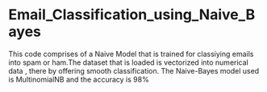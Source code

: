 # Email_Classification_using_Naive_Bayes
 This code comprises of a Naive Model that is trained for classiying emails into spam or ham.The dataset that is loaded is vectorized into numerical data , there by offering smooth classification. The Naive-Bayes model used is MultinomialNB and the accuracy is 98%

